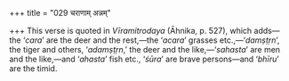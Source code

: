 +++
title = "029 चराणाम् अन्नम्"

+++
This verse is quoted in *Vīramitrodaya* (Āhnika, p. 527), which adds—the
‘*cara*’ are the deer and the rest,—the ‘*acara*’ grasses
etc.,—‘*damṣṭṛn*’, the tiger and others, ‘*adamṣṭṛn*,’ the deer and the
like,—‘*sahasta*’ are men and the like,—and ‘*ahasta*’ fish etc.,
‘*śūra*’ are brave persons—and ‘*bhīru*’ are the timid.


